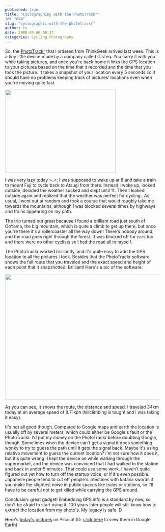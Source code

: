 ```yaml
---
published: true
title: "Cyclographing with the PhotoTrackr"
id: "644"
slug: "cyclographic-with-the-phototrackr"
author: rv
date: 2008-09-06 08:17
categories: Cycling,Photography
---
```

So, the <a href="http://www.gisteq.com/PhotoTrackrm.php" target="_blank">PhotoTrackr</a> that I ordered from ThinkGeek arrived last week. This is a tiny little device made by a company called GisTeq. You carry it with you while taking pictures, and once you're back home it links the GPS location to your pictures based on the time that it recorded and the time that you took the picture. It takes a snapshot of your location every 5 seconds so it should have no problems keeping track of pictures' locations even when you're moving quite fast. 

<a href="https://s3.amazonaws.com/cfwblog/uploads/2008/09/phototrackr_device.jpg"><img class="alignnone size-full wp-image-645" title="phototrackr_device" src="https://s3.amazonaws.com/cfwblog/uploads/2008/09/phototrackr_device.jpg" alt="" width="360" height="270" /></a>

I was very lazy today &gt;_&lt;; I was supposed to wake up at 8 and take a train to mount Fuji to cycle back to Atsugi from there. Instead I woke up, looked outside, decided the weather sucked and slept until 11. Then I looked outside again and realized that the weather was perfect for cycling.. As usual, I went out at random and took a course that would roughly take me towards the mountains, although I was blocked several times by highways and trains appearing on my path.

The trip turned out great because I found a brilliant road just south of OoYama, the big mountain, which is quite a climb to get up there, but once you're there it's a rollercoaster all the way down! There's nobody around, and the road goes right through the forest. It was blocked off for cars too and there were no other cyclists so I had the road all to myself. 

The PhotoTrackr worked brililantly, and it's quite easy to add the GPS location to all the pictures I took. Besides that the PhotoTrackr software shows the full route that you traveled and the exact speed and height of each point that it snapshotted. Brilliant! Here's a pic of the software:

<a href="https://s3.amazonaws.com/cfwblog/uploads/2008/09/phototrackr_screenie.jpg"><img class="alignnone size-full wp-image-646" title="phototrackr_screenie" src="https://s3.amazonaws.com/cfwblog/uploads/2008/09/phototrackr_screenie.jpg" alt="" width="600" height="408" /></a>

As you can see, it shows the route, the distance and speed. I traveled 34km today at an average speed of 8.71kph (hillclimbing is tough! and I was taking it easy). 

It's not all good though. Compared to Google maps and earth the location is usually off by several meters, which could either be Google's fault or the PhotoTrackr. I'd put my money on the PhotoTrackr before doubting Google, though. Sometimes when the device can't get a signal it does something wonky to try to guess the path until it gets the signal back. Maybe it's using relative movement to guess the current location? I'm not sure how it does it, but it's quite wrong. I kept the device on while walking through the supermarket, and the device was convinced that I had walked to the station and back in under 5 minutes. That could use some work. I haven't quite figured out yet how to turn off the startup voice, or if it's even possible. Japanese people tend to cut off people's intestines with katana swords if you make the slightest noise in public spaces like trains or stations, so I'll have to be careful not to get killed while carrying the GPS around. 

Conclusion: great gadget! Embedding GPS info is a standard by now, so don't be afraid to start using it. 100 years later people will still know how to extract the location from my photo's. My legacy is safe :D

Here's <a href="http://picasaweb.google.com/mrhazard/ProfessionalCyclographing" target="_blank">today's pictures</a> on Picasa! (Or <a href="http://picasaweb.google.com/data/feed/base/user/mrhazard/albumid/5242811406349745953?kind=photo&amp;alt=kml&amp;hl=en_US" target="_blank">click here</a> to view them in Google Earth)